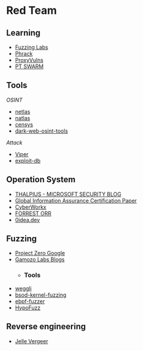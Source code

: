 # Red Team

## Learning
* [Fuzzing Labs](https://academy.fuzzinglabs.com/)
* [Phrack](http://phrack.org/)
* [ProxyVulns](https://github.com/hosch3n/ProxyVulns)
* [PT SWARM](https://swarm.ptsecurity.com/)

## Tools
*OSINT*
* [netlas](https://netlas.io/)
* [natlas](https://natlas.io/)
* [censys](https://censys.io/)
* [dark-web-osint-tools](https://github.com/apurvsinghgautam/dark-web-osint-tools)

*Attack*
* [Viper](https://github.com/FunnyWolf/Viper)
* [exploit-db](https://www.exploit-db.com/)

## Operation System
* [THALPIUS - MICROSOFT SECURITY BLOG](https://thalpius.com/)
* [Global Information Assurance Certification Paper](https://www.giac.org/paper/gpen/8849/preventing-living-land-attacks/140526)
* [CyberWorkx](https://cyberworkx.in/)
* [FORREST ORR](https://www.forrest-orr.net/)
* [0idea.dev](https://0idea.dev/)

## Fuzzing
* [Project Zero Google](https://googleprojectzero.blogspot.com/)
* [Gamozo Labs Blogs](https://gamozolabs.github.io/)
  * ### Tools
* [weggli](https://github.com/googleprojectzero/weggli)
* [bsod-kernel-fuzzing](https://github.com/0xf4b1/bsod-kernel-fuzzing)
* [ebpf-fuzzer](https://github.com/snorez/ebpf-fuzzer)
* [HypoFuzz](https://hypofuzz.com/)

## Reverse engineering
* [Jelle Vergeer](https://jellevergeer.com/)
